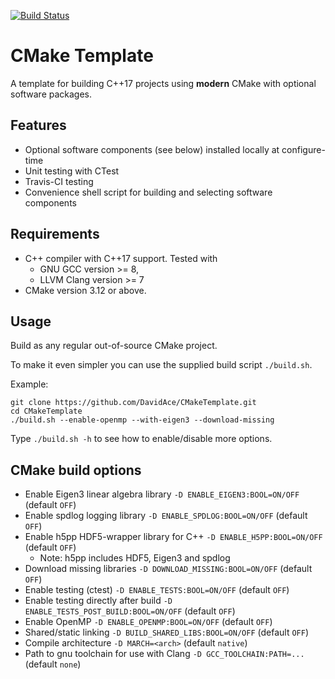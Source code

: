 [![Build Status](https://travis-ci.org/DavidAce/CMakeTemplate.svg?branch=cpp-cmake)](https://travis-ci.org/DavidAce/CMakeTemplate)
# CMake Template
A template for building C++17 projects using **modern** CMake with optional software packages. 


## Features
- Optional software components (see below) installed locally at configure-time
- Unit testing with CTest 
- Travis-CI testing
- Convenience shell script for building and selecting software components


## Requirements
- C++ compiler with C++17 support. Tested with
    - GNU GCC version >= 8,
    - LLVM Clang version >= 7
- CMake version 3.12 or above.


## Usage
Build as any regular out-of-source CMake project.

To make it even simpler you can use the supplied build script `./build.sh`.

Example:

    git clone https://github.com/DavidAce/CMakeTemplate.git
    cd CMakeTemplate
    ./build.sh --enable-openmp --with-eigen3 --download-missing

Type `./build.sh -h` to see how to enable/disable more options.


## CMake build options
- Enable Eigen3 linear algebra library         `-D ENABLE_EIGEN3:BOOL=ON/OFF`        (default `OFF`)
- Enable spdlog logging library                `-D ENABLE_SPDLOG:BOOL=ON/OFF`        (default `OFF`)
- Enable h5pp HDF5-wrapper library for C++     `-D ENABLE_H5PP:BOOL=ON/OFF`          (default `OFF`)
    - Note: h5pp includes HDF5, Eigen3 and spdlog 
- Download missing libraries                   `-D DOWNLOAD_MISSING:BOOL=ON/OFF`     (default `OFF`)
- Enable testing (ctest)                       `-D ENABLE_TESTS:BOOL=ON/OFF`         (default `OFF`)
- Enable testing directly after build          `-D ENABLE_TESTS_POST_BUILD:BOOL=ON/OFF`         (default `OFF`)
- Enable OpenMP                                `-D ENABLE_OPENMP:BOOL=ON/OFF`        (default `OFF`)
- Shared/static linking                        `-D BUILD_SHARED_LIBS:BOOL=ON/OFF`    (default `OFF`)
- Compile architecture                         `-D MARCH=<arch>`                     (default `native`)
- Path to gnu toolchain for use with Clang     `-D GCC_TOOLCHAIN:PATH=...`           (default `none`)

